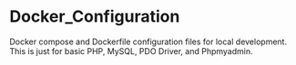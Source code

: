 # Docker_Configuration
Docker compose and Dockerfile configuration files for local development. This is just for basic PHP, MySQL, PDO Driver, and Phpmyadmin.
